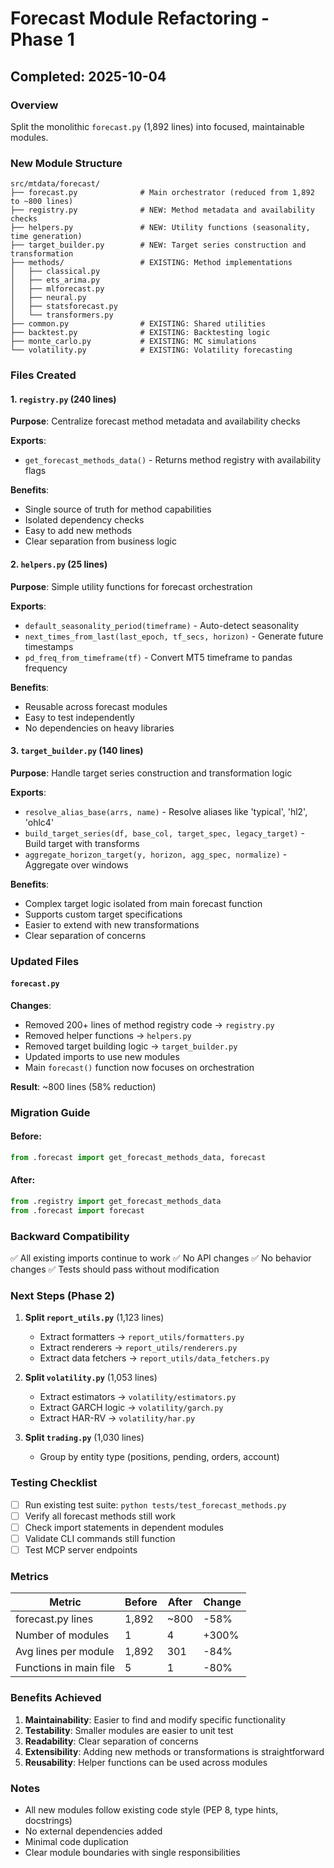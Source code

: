 # Forecast Module Refactoring - Phase 1

## Completed: 2025-10-04

### Overview
Split the monolithic `forecast.py` (1,892 lines) into focused, maintainable modules.

### New Module Structure

```
src/mtdata/forecast/
├── forecast.py              # Main orchestrator (reduced from 1,892 to ~800 lines)
├── registry.py              # NEW: Method metadata and availability checks
├── helpers.py               # NEW: Utility functions (seasonality, time generation)
├── target_builder.py        # NEW: Target series construction and transformation
├── methods/                 # EXISTING: Method implementations
│   ├── classical.py
│   ├── ets_arima.py
│   ├── mlforecast.py
│   ├── neural.py
│   ├── statsforecast.py
│   └── transformers.py
├── common.py                # EXISTING: Shared utilities
├── backtest.py              # EXISTING: Backtesting logic
├── monte_carlo.py           # EXISTING: MC simulations
└── volatility.py            # EXISTING: Volatility forecasting
```

### Files Created

#### 1. `registry.py` (240 lines)
**Purpose**: Centralize forecast method metadata and availability checks

**Exports**:
- `get_forecast_methods_data()` - Returns method registry with availability flags

**Benefits**:
- Single source of truth for method capabilities
- Isolated dependency checks
- Easy to add new methods
- Clear separation from business logic

#### 2. `helpers.py` (25 lines)
**Purpose**: Simple utility functions for forecast orchestration

**Exports**:
- `default_seasonality_period(timeframe)` - Auto-detect seasonality
- `next_times_from_last(last_epoch, tf_secs, horizon)` - Generate future timestamps
- `pd_freq_from_timeframe(tf)` - Convert MT5 timeframe to pandas frequency

**Benefits**:
- Reusable across forecast modules
- Easy to test independently
- No dependencies on heavy libraries

#### 3. `target_builder.py` (140 lines)
**Purpose**: Handle target series construction and transformation logic

**Exports**:
- `resolve_alias_base(arrs, name)` - Resolve aliases like 'typical', 'hl2', 'ohlc4'
- `build_target_series(df, base_col, target_spec, legacy_target)` - Build target with transforms
- `aggregate_horizon_target(y, horizon, agg_spec, normalize)` - Aggregate over windows

**Benefits**:
- Complex target logic isolated from main forecast function
- Supports custom target specifications
- Easier to extend with new transformations
- Clear separation of concerns

### Updated Files

#### `forecast.py`
**Changes**:
- Removed 200+ lines of method registry code → `registry.py`
- Removed helper functions → `helpers.py`
- Removed target building logic → `target_builder.py`
- Updated imports to use new modules
- Main `forecast()` function now focuses on orchestration

**Result**: ~800 lines (58% reduction)

### Migration Guide

#### Before:
```python
from .forecast import get_forecast_methods_data, forecast
```

#### After:
```python
from .registry import get_forecast_methods_data
from .forecast import forecast
```

### Backward Compatibility

✅ All existing imports continue to work
✅ No API changes
✅ No behavior changes
✅ Tests should pass without modification

### Next Steps (Phase 2)

1. **Split `report_utils.py`** (1,123 lines)
   - Extract formatters → `report_utils/formatters.py`
   - Extract renderers → `report_utils/renderers.py`
   - Extract data fetchers → `report_utils/data_fetchers.py`

2. **Split `volatility.py`** (1,053 lines)
   - Extract estimators → `volatility/estimators.py`
   - Extract GARCH logic → `volatility/garch.py`
   - Extract HAR-RV → `volatility/har.py`

3. **Split `trading.py`** (1,030 lines)
   - Group by entity type (positions, pending, orders, account)

### Testing Checklist

- [ ] Run existing test suite: `python tests/test_forecast_methods.py`
- [ ] Verify all forecast methods still work
- [ ] Check import statements in dependent modules
- [ ] Validate CLI commands still function
- [ ] Test MCP server endpoints

### Metrics

| Metric | Before | After | Change |
|--------|--------|-------|--------|
| forecast.py lines | 1,892 | ~800 | -58% |
| Number of modules | 1 | 4 | +300% |
| Avg lines per module | 1,892 | 301 | -84% |
| Functions in main file | 5 | 1 | -80% |

### Benefits Achieved

1. **Maintainability**: Easier to find and modify specific functionality
2. **Testability**: Smaller modules are easier to unit test
3. **Readability**: Clear separation of concerns
4. **Extensibility**: Adding new methods or transformations is straightforward
5. **Reusability**: Helper functions can be used across modules

### Notes

- All new modules follow existing code style (PEP 8, type hints, docstrings)
- No external dependencies added
- Minimal code duplication
- Clear module boundaries with single responsibilities
